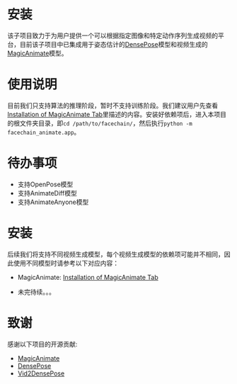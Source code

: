 
# 安装

该子项目致力于为用户提供一个可以根据指定图像和特定动作序列生成视频的平台，目前该子项目中已集成用于姿态估计的[DensePose](https://densepose.org/)模型和视频生成的[MagicAnimate](https://showlab.github.io/magicanimate/)模型。

# 使用说明

目前我们只支持算法的推理阶段，暂时不支持训练阶段。我们建议用户先查看[Installation of MagicAnimate Tab](https://github.com/modelscope/facechain/tree/main/facechain_animate/resources/MagicAnimate/installation_for_magic_animate_ZH.md)里描述的内容。安装好依赖项后，进入本项目的根文件夹目录，即`cd /path/to/facechain/`，然后执行`python -m facechain_animate.app`。


# 待办事项
- 支持OpenPose模型
- 支持AnimateDiff模型
- 支持AnimateAnyone模型


# 安装

后续我们将支持不同视频生成模型，每个视频生成模型的依赖项可能并不相同，因此使用不同模型时请参考以下对应内容：

- MagicAnimate: [Installation of MagicAnimate Tab](https://github.com/modelscope/facechain/tree/main/facechain_animate/resources/MagicAnimate/installation_for_magic_animate_ZH.md)

- 未完待续。。。

# 致谢

感谢以下项目的开源贡献:

- [MagicAnimate](showlab.github.io/magicanimate/)
- [DensePose](densepose.org)
- [Vid2DensePose](https://github.com/Flode-Labs/vid2densepose/tree/main)


